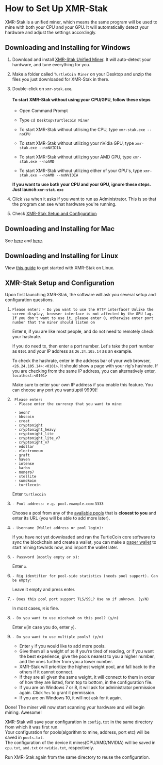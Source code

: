 # How to Set Up XMR-Stak

XMR-Stak is a unified miner, which means the same program will be used to mine with both your CPU and your GPU. It will automatically detect your hardware and adjust the settings accordingly.

## Downloading and Installing for Windows

1. Download and install [XMR-Stak Unified Miner](https://github.com/fireice-uk/xmr-stak/releases/latest). It will auto-detect your hardware, and tune everything for you.
2. Make a folder called `TurtleCoin Miner` on your Desktop and unzip the files you just downloaded for XMR-Stak in there.
3. Double-click on `xmr-stak.exe`.

    #### To start XMR-Stak without using your CPU/GPU, follow these steps <a name= "#xmr-stak-no-cpu-gpu"> </a>

    - Open Command Prompt

    - Type `cd Desktop\TurtleCoin Miner`

    - To start XMR-Stak without utilising the CPU, type `xmr-stak.exe --noCPU`
    - To start XMR-Stak without utilizing your nVidia GPU, type `xmr-stak.exe --noNVIDIA`
    - To start XMR-Stak without utilizing your AMD GPU, type `xmr-stak.exe --noAMD`
    - To start XMR-Stak without utilizing either of your GPU's, type `xmr-stak.exe --noAMD --noNVIDIA`

    **If you want to use both your CPU and your GPU, ignore these steps. Just launch `xmr-stak.exe`**

4. Click `Yes` when it asks if you want to run as Administrator. This is so that the program can see what hardware you're running.
5. Check [XMR-Stak Setup and Configuration](#setup-and-config)

## Downloading and Installing for Mac

See [here](https://github.com/fireice-uk/xmr-stak/blob/master/doc/compile.md) and [here](https://github.com/fireice-uk/xmr-stak/blob/master/doc/compile_macOS.md).



## Downloading and Installing for Linux

View [this guide](../XMR-Stak-Linux-Guide) to get started with XMR-Stak on Linux.



## XMR-Stak Setup and Configuration<a name="setup-and-config"></a>

Upon first launching XMR-Stak, the software will ask you several setup and configuration questions.

1.  `Please enter: - Do you want to use the HTTP interface? Unlike the     screen display, browser interface is not affected by the GPU lag. If you don't want to use it, please enter 0, otherwise enter port number that the miner should listen on`

    Enter `0`, if you are like most people, and do not need to remotely check your hashrate.

    If you do need to, then enter a port number.
    Let's take the port number as `0101` and your IP address as `26.24.105.14` as an example.

    To check the hashrate, enter in the address bar of your web browser, `<26.24.105.14>:<0101>`. It should show a page with your rig's hashrate.
    If you are checking from the same IP address, you can alternatively enter, `localhost:<0101>`

    Make sure to enter your own IP address if you enable this feature. You can choose any port you want(uptil 9999)!


2.  
   ```
    Please enter:
    - Please enter the currency that you want to mine:

    - aeon7
    - bbscoin
    - croat
    - cryptonight
    - cryptonight_heavy
    - cryptonight_lite
    - cryptonight_lite_v7
    - cryptonight_v7
    - edollar
    - electroneum
    - graft
    - haven
    - intense
    - karbo
    - monero7
    - stellite
    - sumokoin
    - turtlecoin
   ```

    Enter `turtlecoin`

3.  `- Pool address: e.g. pool.example.com:3333`

    Choose a pool from any of the [available pools](../Pools) that is **closest to you** and enter its URL (you will be able to add more later).

4.  `- Username (Wallet address or pool login):`  

    If you have not yet downloaded and ran the TurtleCoin core software to sync the blockchain and create a wallet, you can make a [paper wallet](../../wallets/Making-a-paper-wallet) to start mining towards now, and import the wallet later.

5.  `- Password (mostly empty or x):`  

    Enter `x`.

6.  `- Rig identifier for pool-side statistics (needs pool support). Can be empty:`

    Leave it empty and press enter.

7.  `- Does this pool port support TLS/SSL? Use no if unknown. (y/N)`  

    In most cases, `N` is fine.

8.  `- Do you want to use nicehash on this pool? (y/n)`  

    Enter `n`(in case you do, enter `y`).

9.  `- Do you want to use multiple pools? (y/n)`  

    * Enter `y` if you would like to add more pools.
    * Give them all a weight of `10` if you're tired of reading, or if you want the best experience, give the pools nearest to you a higher number, and the ones further from you a lower number.  
    * XMR-Stak will prioritize the highest weight pool, and fall back to the others if it cannot connect.
    * If they are all given the same weight, it will connect to them in order of how they are listed, form top to bottom, in the configuration file.
    * If you are on Windows 7 or 8, it will ask for administrator permission again. Click `Yes` to grant it permission.
    * If you are on Windows 10, it will not ask for it again.


Done! The miner will now start scanning your hardware and will begin mining. Awesome!


XMR-Stak will save your configuration in `config.txt`  in the same directory from which it was first run.   
Your configuration for pools(algorithm to mine, address, port etc) will be saved in `pools.txt`.  
The configuration of the device it mines(CPU/AMD/NVIDIA) will be saved in `cpu.txt`, `amd.txt` or `nvidia.txt`, respectively.


Run XMR-Stak again from the same directory to reuse the configuration.
